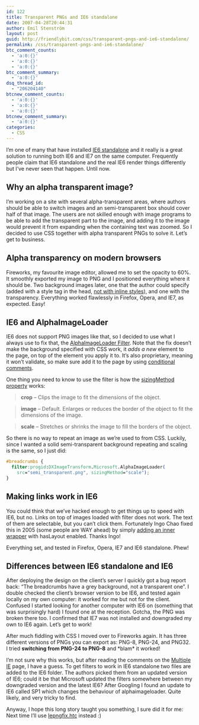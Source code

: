 ```yaml
---
id: 122
title: Transparent PNGs and IE6 standalone
date: 2007-04-28T20:44:31
author: Emil Stenström
layout: post
guid: http://friendlybit.com/css/transparent-pngs-and-ie6-standalone/
permalink: /css/transparent-pngs-and-ie6-standalone/
btc_comment_counts:
  - 'a:0:{}'
  - 'a:0:{}'
  - 'a:0:{}'
btc_comment_summary:
  - 'a:0:{}'
dsq_thread_id:
  - "206204140"
btcnew_comment_counts:
  - 'a:0:{}'
  - 'a:0:{}'
  - 'a:0:{}'
btcnew_comment_summary:
  - 'a:0:{}'
categories:
  - CSS
---
```

I&#8217;m one of many that have installed [IE6 standalone](http://tredosoft.com/Multiple_IE) and it really is a great solution to running both IE6 and IE7 on the same computer. Frequently people claim that IE6 standalone and the real IE6 render things differently but I&#8217;ve never seen that happen. Until now.

## Why an alpha transparent image?

I&#8217;m working on a site with several alpha-transparent areas, where authors should be able to switch images and an semi-transparent box should cover half of that image. The users are not skilled enough with image programs to be able to add the transparent part to the image, and adding it to the image would prevent it from expanding when the containing text was zoomed. So I decided to use CSS together with alpha transparent PNGs to solve it. Let’s get to business.

## Alpha transparency on modern browsers

Fireworks, my favourite image editor, allowed me to set the opacity to 60%. It smoothly exported my image to PNG and I positioned everything where it should be. Two background images later, one that the author could specify (added with a style tag in the head, [not with inline styles](http://friendlybit.com/css/inline-css-should-not-be-allowed-in-strict-doctypes/)), and one with the transparency. Everything worked flawlessly in Firefox, Opera, and IE7, as expected. Easy!

## IE6 and AlphaImageLoader

IE6 does not support PNG images like that, so I decided to use what I always use to fix that, the [AlphaImageLoader Filter](http://support.microsoft.com/kb/294714). Note that the fix doesn&#8217;t make the background specified with CSS work, it _adds a new_ element to the page, on top of the element you apply it to. It&#8217;s also proprietary, meaning it won&#8217;t validate, so make sure add it to the page by using [conditional comments](http://www.quirksmode.org/css/condcom.html).

One thing you need to know to use the filter is how the [sizingMethod property](http://msdn2.microsoft.com/en-us/library/ms532920.aspx) works:

> **crop** &#8211; Clips the image to fit the dimensions of the object.

> **image** &#8211; Default. Enlarges or reduces the border of the object to fit the dimensions of the image.

> **scale** &#8211; Stretches or shrinks the image to fill the borders of the object.

So there is no way to repeat an image as we&#8217;re used to from CSS. Luckily, since I wanted a solid semi-transparent background repeating and scaling is the same, so I just did:

```css
#breadcrumbs {
  filter:progid:DXImageTransform.Microsoft.AlphaImageLoader(
    src="semi_transparent.png", sizingMethod="scale");
}
```

## Making links work in IE6

You could think that we&#8217;ve hacked enough to get things up to speed with IE6, but no. Links on top of images loaded with filter does not work. The text of them are selectable, but you can&#8217;t click them. Fortunately Ingo Chao fixed this in 2005 (some people are WAY ahead) by simply [adding an inner wrapper](http://www.satzansatz.de/cssd/tmp/alphatransparency.html) with hasLayout enabled. Thanks Ingo!

Everything set, and tested in Firefox, Opera, IE7 and IE6 standalone. Phew!

## Differences between IE6 standalone and IE6

After deploying the design on the client&#8217;s server I quickly got a bug report back: &#8220;The breadcrumbs have a grey background, not a transparent one&#8221;. I double checked the client&#8217;s browser version to be IE6, and tested again locally on my own computer: it worked for me but not for the client. Confused I started looking for another computer with IE6 on (something that was surprisingly hard) I found one at the reception. Gotcha, the PNG was broken there too. I confirmed that IE7 was not installed and downgraded my own to IE6 again. Let&#8217;s get to work!

After much fiddling with CSS I moved over to Fireworks again. It has three different versions of PNGs you can export as: PNG-8, PNG-24, and PNG32. I tried **switching from PNG-24 to PNG-8** and \*blam\* it worked!

I&#8217;m not sure why this works, but after reading the comments on the [Multiple IE](http://tredosoft.com/Multiple_IE) page, I have a guess. To get filters to work in IE6 standalone two files are added to the IE6 folder. The authors picked them from an updated version of IE6; could it be that Microsoft updated the filters somewhere between my downgraded version and the latest IE6? After Googling I found an update to IE6 called SP1 which changes the behaviour of alphaimageloader. Quite likely, and very tricky to find.

Anyway, I hope this long story taught you something, I sure did it for me: Next time I&#8217;ll use [Iepngfix.htc](http://www.twinhelix.com/css/iepngfix/) instead :)
